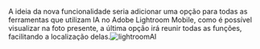 A ideia da nova funcionalidade seria adicionar uma opção para todas as ferramentas que utilizam IA no Adobe Lightroom Mobile, como é possível visualizar na foto presente, a última opção irá reunir todas as funções, facilitando a localização delas.![lightroomAI](https://github.com/user-attachments/assets/b9d68715-db37-4585-8d0b-ba7351d30fe5)
